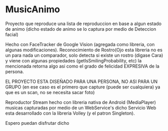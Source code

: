# MusicAnimo
Proyecto que reproduce una lista de reproduccion en base a algun estado de animo (dicho estado de animo se lo captura 
por medio de Deteccion facial)

Hecho con FaceTracker de Google Vision (agregada como libreria, con algunas modificaciones). 
Reconocimiento de Rostro(Ojo esta libreria no es un para nada un comparador, solo detecta si existe un rostro (digase Cara)
y viene con algunas propiedades (getIsSmilingProbability, etc) la mencionada retorna algo asi como el grado de felicidad 
EXPRESIVA de la persona. 

EL PROYECTO ESTA DISEÑADO PARA UNA PERSONA, NO ASI PARA UN GRUPO (en ese caso es el primero que capture (puede ser cualquiera)
ya que es un scan, no se necesita sacar foto)

Reproductor Stream hecho con libreria nativa de Android (MediaPlayer) musicas capturadas por medio de un WebService's
dicho Servicio Web esta desarrollado con la libreria Volley (y el patron Singleton).

Espero puedan disfrutar dicho
